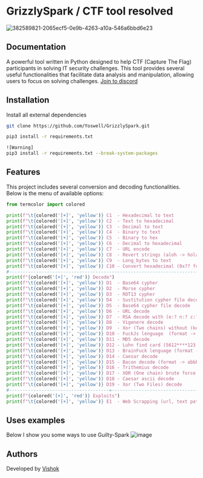 # GrizzlySpark / CTF tool resolved
![382589821-2065ecf5-0e9b-4263-a10a-546a6bbd6e23](https://github.com/user-attachments/assets/032b5557-5c00-4337-86c6-a08372383c03)


## Documentation
<p>A powerful tool written in Python designed to help CTF (Capture The Flag) participants in solving IT security challenges. This tool provides several useful functionalities that facilitate data analysis and manipulation, allowing users to focus on solving challenges. <a href="https://discord.com/api/guilds/1296164292424368148/widget.json">Join to discord</a>
</p>

## Installation

Install all external dependencies

```bash
git clone https://github.com/Yoswell/GrizzlySpark.git

pip3 install -r requirements.txt

![Warning]
pip3 install -r requirements.txt --break-system-packages
```

## Features
This project includes several conversion and decoding functionalities. Below is the menu of available options:

```python
from termcolor import colored

print(f"\t{colored('[+]', 'yellow')} C1  - Hexadecimal to text                               options(-m -i)")
print(f"\t{colored('[+]', 'yellow')} C2  - Text to hexadecimal                               options(-m -i)")
print(f"\t{colored('[+]', 'yellow')} C3  - Decimal to text                                   options(-m -i)")
print(f"\t{colored('[+]', 'yellow')} C4  - Binary to text                                    options(-m -i)")
print(f"\t{colored('[+]', 'yellow')} C5  - Binary to hex                                     options(-m -i)")
print(f"\t{colored('[+]', 'yellow')} C6  - Decimal to hexadecimal                            options(-m -i)")
print(f"\t{colored('[+]', 'yellow')} C7  - URL encode                                        options(-m -i)")
print(f"\t{colored('[+]', 'yellow')} C8  - Revert strings (aloh -> hola)                     options(-m -i)")
print(f"\t{colored('[+]', 'yellow')} C9  - Long_bytes to text                                options(-m -i)")
print(f"\t{colored('[+]', 'yellow')} C10 - Convert hexadecimal (0x?? format) to decimal      options(-m -i)")
#---------------------------------------------------------------------------------#
print(f"{colored('[+]', 'red')} Decode")
print(f"\t{colored('[+]', 'yellow')} D1  - Base64 cypher                                     options(-m -i)")
print(f"\t{colored('[+]', 'yellow')} D2  - Morse cypher                                      options(-m -i)")
print(f"\t{colored('[+]', 'yellow')} D3  - ROT13 cypher                                      options(-m -i)")
print(f"\t{colored('[+]', 'yellow')} D4  - Sustitution cypher file decode                    options(-m -f)")
print(f"\t{colored('[+]', 'yellow')} D5  - Base64 cypher file decode                         options(-m -f -r)")
print(f"\t{colored('[+]', 'yellow')} D6  - URL decode                                        options(-m -i)")
print(f"\t{colored('[+]', 'yellow')} D7  - RSA decode with (e:? n:? c:? p:? q:?)             options(-m -f)")
print(f"\t{colored('[+]', 'yellow')} D8  - Vigenere decode                                   options(-m -i -k)")
print(f"\t{colored('[+]', 'yellow')} D9  - Xor (Two chains) without (key) (HEX format)       options(-m -i -j)")
print(f"\t{colored('[+]', 'yellow')} D10 - FuckJs lenguage  (format -> +(+!+[]+(!+)          options(-m -f)")
print(f"\t{colored('[+]', 'yellow')} D11 - MD5 decode                                        options(-m -i)")
print(f"\t{colored('[+]', 'yellow')} D12 - Luhn find card (5612****123:234)                  options(-m -i)")
print(f"\t{colored('[+]', 'yellow')} D13 - BrainFuck lenguage (format -> >+++++++++[<+)      options(-m -i)")
print(f"\t{colored('[+]', 'yellow')} D14 - Caesar decode                                     options(-m -i)")
print(f"\t{colored('[+]', 'yellow')} D15 - Bacon decode (format -> abbb abaaa abbaa)         options(-m -i)")
print(f"\t{colored('[+]', 'yellow')} D16 - Trithemius decode                                 options(-m -i)")
print(f"\t{colored('[+]', 'yellow')} D17 - XOR (One chain) brute force (HEXformat)           options(-m -i)")
print(f"\t{colored('[+]', 'yellow')} D18 - Caesar ascii decode                               options(-m -f)")
print(f"\t{colored('[+]', 'yellow')} D19 - Xor (Two Files) decode                            options(-m -x -y -z)")
#-------------------------------------=-------------------------------------------#
print(f"{colored('[+]', 'red')} Exploits")
print(f"\t{colored('[+]', 'yellow')} E1  - Web Scrapping (url, text pattern)                 options(-i -j)\n")
```

## Uses examples
Below I show you some ways to use Guilty-Spark
![image](https://github.com/user-attachments/assets/edbc2849-421f-4edb-a416-0d741d9444fc)

## Authors
Developed by <a href="https://www.linkedin.com/in/yoswel-badilla-cyberjr/">Vishok</a>
